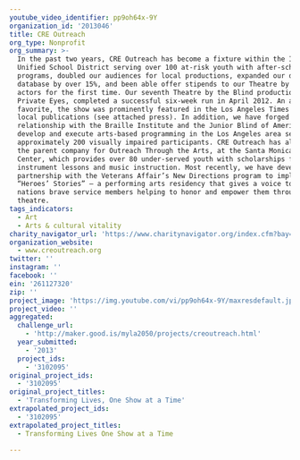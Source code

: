 ```yaml
---
youtube_video_identifier: pp9oh64x-9Y
organization_id: '2013046'
title: CRE Outreach
org_type: Nonprofit
org_summary: >-
  In the past two years, CRE Outreach has become a fixture within the Inglewood
  Unified School District serving over 100 at-risk youth with after-school
  programs, doubled our audiences for local productions, expanded our donor
  database by over 15%, and been able offer stipends to our Theatre by the Blind
  actors for the first time. Our seventh Theatre by the Blind production,
  Private Eyes, completed a successful six-week run in April 2012. An audience
  favorite, the show was prominently featured in the Los Angeles Times and other
  local publications (see attached press). In addition, we have forged a strong
  relationship with the Braille Institute and the Junior Blind of America to
  develop and execute arts-based programming in the Los Angeles area serving
  approximately 200 visually impaired participants. CRE Outreach has also become
  the parent company for Outreach Through the Arts, at the Santa Monica Music
  Center, which provides over 80 under-served youth with scholarships for
  instrument lessons and music instruction. Most recently, we have developed a
  partnership with the Veterans Affair’s New Directions program to implement
  “Heroes’ Stories” — a performing arts residency that gives a voice to our
  nations brave service members helping to honor and empower them through
  theatre.
tags_indicators:
  - Art
  - Arts & cultural vitality
charity_navigator_url: 'https://www.charitynavigator.org/index.cfm?bay=search.profile&ein=261127320'
organization_website:
  - www.creoutreach.org
twitter: ''
instagram: ''
facebook: ''
ein: '261127320'
zip: ''
project_image: 'https://img.youtube.com/vi/pp9oh64x-9Y/maxresdefault.jpg'
project_video: ''
aggregated:
  challenge_url:
    - 'http://maker.good.is/myla2050/projects/creoutreach.html'
  year_submitted:
    - '2013'
  project_ids:
    - '3102095'
original_project_ids:
  - '3102095'
original_project_titles:
  - 'Transforming Lives, One Show at a Time'
extrapolated_project_ids:
  - '3102095'
extrapolated_project_titles:
  - Transforming Lives One Show at a Time

---
```

